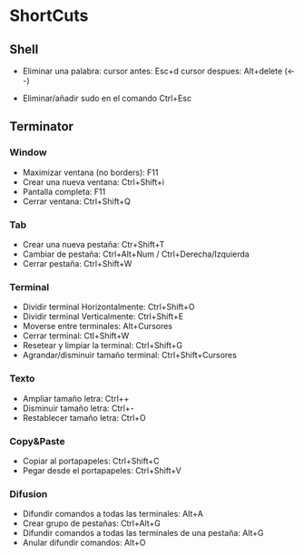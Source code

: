 # ShortCuts

## Shell
* Eliminar una palabra:
    cursor antes: Esc+d
    cursor despues: Alt+delete (<--)

* Eliminar/añadir sudo en el comando
    Ctrl+Esc
    
## Terminator
### Window
* Maximizar ventana (no borders): F11
* Crear una nueva ventana: Ctrl+Shift+i
* Pantalla completa: F11
* Cerrar ventana: Ctrl+Shift+Q


### Tab
* Crear una nueva pestaña: Ctr+Shift+T
* Cambiar de pestaña: Ctrl+Alt+Num / Ctrl+Derecha/Izquierda
* Cerrar pestaña: Ctrl+Shift+W

### Terminal
* Dividir terminal Horizontalmente: Ctrl+Shift+O
* Dividir terminal Verticalmente: Ctrl+Shift+E
* Moverse entre terminales: Alt+Cursores
* Cerrar terminal: Ctl+Shift+W
* Resetear y limpiar la terminal: Ctrl+Shift+G
* Agrandar/disminuir tamaño terminal: Ctrl+Shift+Cursores

### Texto
* Ampliar tamaño letra: Ctrl++
* Disminuir tamaño letra: Ctrl+-
* Restablecer tamaño letra: Ctrl+O

### Copy&Paste
* Copiar al portapapeles:  Ctrl+Shift+C
* Pegar desde el portapapeles: Ctrl+Shift+V

### Difusion
* Difundir comandos a todas las terminales: Alt+A
* Crear grupo de pestañas: Ctrl+Alt+G
* Difundir comandos a todas las terminales de una pestaña: Alt+G
* Anular difundir comandos: Alt+O


